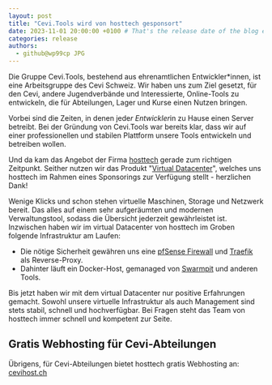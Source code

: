 ```yaml
---
layout: post
title: "Cevi.Tools wird von hosttech gesponsort"
date: 2023-11-01 20:00:00 +0100 # That's the release date of the blog entry
categories: release
authors:
  - github@wp99cp JPG
---
```



Die Gruppe Cevi.Tools, bestehend aus ehrenamtlichen Entwickler*innen, ist eine Arbeitsgruppe des Cevi Schweiz. Wir
haben uns zum Ziel gesetzt, für den Cevi, andere Jugendverbände und Interessierte, Online-Tools zu entwickeln, die für
Abteilungen, Lager und Kurse einen Nutzen bringen.

Vorbei sind die Zeiten, in denen jede*r Entwickler*in zu Hause einen Server betreibt. Bei der Gründung von Cevi.Tools
war bereits klar, dass wir auf einer professionellen und stabilen Plattform unsere Tools entwickeln und betreiben
wollen.

Und da kam das Angebot der Firma [hosttech](https://hosttech.ch) gerade zum richtigen Zeitpunkt. Seither nutzen wir das
Produkt "[Virtual Datacenter](https://www.hosttech.ch/virtual-datacenter/)", welches uns hosttech im Rahmen eines
Sponsorings zur Verfügung stellt - herzlichen Dank!

Wenige Klicks und schon stehen virtuelle Maschinen, Storage und Netzwerk bereit. Das alles auf einem sehr aufgeräumten
und modernen Verwaltungstool, sodass die Übersicht jederzeit gewährleistet ist.
Inzwischen haben wir im virtual Datacenter von hosttech im Groben folgende Infrastruktur am Laufen:

- Die nötige Sicherheit gewähren uns eine [pfSense Firewall](https://www.pfsense.org/)
  und [Traefik](https://github.com/traefik/traefik) als Reverse-Proxy.
- Dahinter läuft ein Docker-Host, gemanaged von [Swarmpit](https://github.com/swarmpit/swarmpit) und anderen Tools.

Bis jetzt haben wir mit dem virtual Datacenter nur positive Erfahrungen gemacht. Sowohl unsere virtuelle Infrastruktur
als auch Management sind stets stabil, schnell und hochverfügbar. Bei Fragen steht das Team von hosttech immer
schnell und kompetent zur Seite.

## Gratis Webhosting für Cevi-Abteilungen

Übrigens, für Cevi-Abteilungen bietet hosttech gratis Webhosting
an: [cevihost.ch](https://www.hosttech.ch/webhosting/cevihost/)